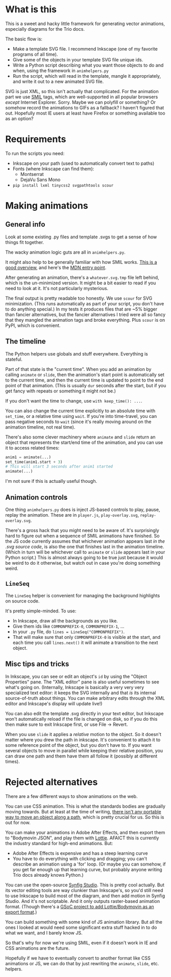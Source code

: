 # What is this

This is a sweet and hacky little framework for generating vector
animations, especially diagrams for the Trio docs.

The basic flow is:

- Make a template SVG file. I recommend Inkscape (one of my favorite
  programs of all time).
- Give some of the objects in your template SVG file unique ids.
- Write a Python script describing what you want those objects to do
  and when, using the framework in `animhelpers.py`
- Run the script, which will read in the template, mangle it
  appropriately, and write it out to a new animated SVG file.
  
SVG is just XML, so this isn't actually that complicated. For the
animation part we use
[SMIL](https://en.wikipedia.org/wiki/Synchronized_Multimedia_Integration_Language)
tags, which are well-supported in all popular browsers *except*
Internet Explorer. Sorry. Maybe we can polyfill or something? Or
somehow record the animations to GIFs as a fallback? I haven't figured
that out. Hopefully most IE users at least have Firefox or something
available too as an option?


# Requirements

To run the scripts you need:

- Inkscape on your path (used to automatically convert text to paths)
- Fonts (where Inkscape can find them):
  - Montserrat
  - DejaVu Sans Mono
- `pip install lxml tinycss2 svgpathtools scour`


# Making animations

## General info

Look at some existing .py files and template .svgs to get a sense of
how things fit together.

The wacky animation logic guts are all in `animhelpers.py`.

It might also help to be generally familiar with how SMIL works. [This
is a good
overview](https://css-tricks.com/guide-svg-animations-smil/), and
here's the [MDN entry
point](https://developer.mozilla.org/en-US/docs/Web/SVG/SVG_animation_with_SMIL).

After generating an animation, there's a `whatever.svg.tmp` file left
behind, which is the un-minimized version. It might be a bit easier to
read if you need to look at it. It's not particularly mysterious.

The final output is pretty readable too honestly. We use `scour` for
SVG minimization. (This runs automatically as part of your script, you
don't have to do anything special.) In my tests it produces files that
are ~5% bigger than fancier alternatives, but the fancier alternatives
I tried were all so fancy that they mangled the animation tags and
broke everything. Plus `scour` is on PyPI, which is convenient.


## The timeline

The Python helpers use globals and stuff everywhere. Everything is
stateful.

Part of that state is the "current time". When you add an animation by
calling `animate` or `slide`, then the animation's start point is
automatically set to the current time, and then the current time is
updated to point to the end point of that animation. (This is usually
`dur` seconds after the start, but if you get fancy with repeats or
something it might not be.)

If you don't want the time to change, use `with keep_time(): ...`.

You can also change the current time explicitly to an absolute time
with `set_time`, or a relative time using `wait`. If you're into
time-travel, you can pass negative seconds to `wait` (since it's
really moving around on the animation timeline, not real time).

There's also some clever machinery where `animate` and `slide` return
an object that represents the start/end time of the animation, and you
can use it to access related times:

```python
anim1 = animate(...)
set_time(anim1.start + 3)
# This will start 3 seconds after anim1 started
animate(...)
```

I'm not sure if this is actually useful though.


## Animation controls

One thing `animhelpers.py` does is inject JS-based controls to play,
pause, replay the animation. These are in `player.js`,
`play-overlay.svg`, `replay-overlay.svg`.

There's a gross hack that you might need to be aware of. It's
surprisingly hard to figure out when a sequence of SMIL animations
have finished. So the JS code currently assumes that whichever
animation appears last *in the .svg source code*, is also the one that
finishes last in the animation timeline. (Which in turn will be
whichever call to `animate` or `slide` appears last in your Python
script.) This is almost always going to be true just because it would
be weird to do it otherwise, but watch out in case you're doing
something weird.


## `LineSeq`

The `LineSeq` helper is convenient for managing the background
highlights on source code.

It's pretty simple-minded. To use:

- In Inkscape, draw all the backgrounds as you like.
- Give them ids like `COMMONPREFIX-0`, `COMMONPREFIX-1`, ...
- In your `.py` file, do `lines = LineSeq("COMMONPREFIX")`.
- That will make sure that only `COMMONPREFIX-0` is visible at the
  start, and each time you call `lines.next()` it will animate a
  transition to the next object.


## Misc tips and tricks

In Inkscape, you can see or edit an object's `id` by using the "Object
Properties" pane. The "XML editor" pane is also useful sometimes to
see what's going on. (Internally, Inkscape is basically a very very
very specialized text editor: it keeps the SVG internally and that
*is* its internal source-of-truth about things. You can make arbitrary
edits through the XML editor and Inkscape's display will update live!)

You can also edit the template .svg directly in your text editor, but
Inkscape won't automatically reload if the file is changed on disk, so
if you do this then make sure to exit Inkscape first, or use File ->
Revert.

When you use `slide` it applies a *relative* motion to the object. So
it doesn't matter where you drew the path in inkscape. It's convenient
to attach it to some reference point of the object, but you don't have
to. If you want several objects to move in parallel while keeping
their relative position, you can draw one path and them have them all
follow it (possibly at different times).


# Rejected alternatives

There are a few different ways to show animations on the web.

You can use CSS animation. This is what the standards bodies are
gradually moving towards. But at least at the time of writing, [there
isn't any portable way to move an object along a
path](https://caniuse.com/#feat=css-motion-paths), which is pretty
crucial for us. So this is out for now.

You can make your animations in Adobe After Effects, and then export
them to "Bodymovin JSON", and play them with
[Lottie](http://airbnb.io/lottie/). AFAICT this is currently the
industry standard for high-end animations. But:

- Adobe After Effects is expensive and has a steep learning curve
- You have to do everything with clicking and dragging; you can't
  describe an animation using a 'for' loop. (Or maybe you can somehow,
  if you get far enough up that learning curve, but probably anyone
  writing Trio docs already knows Python.)

You can use the open-source [Synfig Studio](https://www.synfig.org/).
This is pretty cool actually. But its vector editing tools are way
clunkier than Inkscape's, so you'd still need to use Inkscape to build
most of the diagram, and then add motion in Synfig Studio. And it's
not scriptable. And it only outputs raster-based animation format.
(Though there's a [GSoC project to add Lottie/Bodymovin as an export
format](https://forums.synfig.org/t/gsoc-2019-export-animation-for-web/9507/45).)

You can build something with some kind of JS animation library. But
all the ones I looked at would need some significant extra stuff
hacked in to do what we want, and I barely know JS.

So that's why for now we're using SMIL, even if it doesn't work in IE
and CSS animations are the future.

Hopefully if we have to eventually convert to another format like CSS
animations or JS, we can do that by just rewriting the `animate`,
`slide`, etc. helpers.
